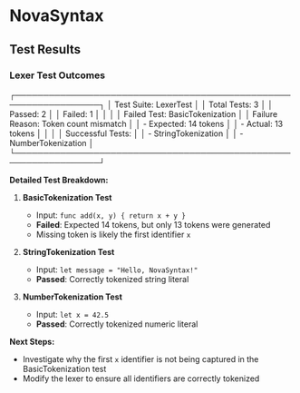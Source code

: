 # NovaSyntax

## Test Results

### Lexer Test Outcomes

┌─────────────────────────────────────────────────────────────────┐
│ Test Suite: LexerTest                                           │
│ Total Tests: 3                                                 │
│ Passed: 2                                                      │
│ Failed: 1                                                      │
│                                                                │
│ Failed Test: BasicTokenization                                 │
│ Failure Reason: Token count mismatch                           │
│   - Expected: 14 tokens                                        │
│   - Actual:   13 tokens                                        │
│                                                                │
│ Successful Tests:                                              │
│ - StringTokenization                                           │
│ - NumberTokenization                                           │
└─────────────────────────────────────────────────────────────────┘

**Detailed Test Breakdown:**

1. **BasicTokenization Test**
   - Input: `func add(x, y) { return x + y }`
   - **Failed**: Expected 14 tokens, but only 13 tokens were generated
   - Missing token is likely the first identifier `x`

2. **StringTokenization Test**
   - Input: `let message = "Hello, NovaSyntax!"`
   - **Passed**: Correctly tokenized string literal

3. **NumberTokenization Test**
   - Input: `let x = 42.5`
   - **Passed**: Correctly tokenized numeric literal

**Next Steps:**
- Investigate why the first `x` identifier is not being captured in the BasicTokenization test
- Modify the lexer to ensure all identifiers are correctly tokenized